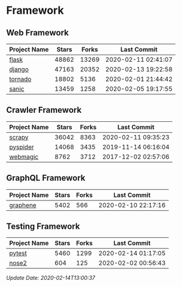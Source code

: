 # Framework

## Web Framework

| Project Name | Stars | Forks | Last Commit |
| ------------ | ----- | ----- | ----------- |
| [flask](https://github.com/pallets/flask) | 48862 | 13269 | 2020-02-11 02:41:07 |
| [django](https://github.com/django/django) | 47163 | 20352 | 2020-02-13 19:22:58 |
| [tornado](https://github.com/tornadoweb/tornado) | 18802 | 5136 | 2020-02-01 21:44:42 |
| [sanic](https://github.com/huge-success/sanic) | 13459 | 1258 | 2020-02-05 19:17:55 |

## Crawler Framework

| Project Name | Stars | Forks | Last Commit |
| ------------ | ----- | ----- | ----------- |
| [scrapy](https://github.com/scrapy/scrapy) | 36042 | 8363 | 2020-02-11 09:35:23 |
| [pyspider](https://github.com/binux/pyspider) | 14068 | 3435 | 2019-11-14 06:16:04 |
| [webmagic](https://github.com/code4craft/webmagic) | 8762 | 3712 | 2017-12-02 02:57:06 |

## GraphQL Framework

| Project Name | Stars | Forks | Last Commit |
| ------------ | ----- | ----- | ----------- |
| [graphene](https://github.com/graphql-python/graphene) | 5402 | 566 | 2020-02-10 22:17:16 |

## Testing Framework

| Project Name | Stars | Forks | Last Commit |
| ------------ | ----- | ----- | ----------- |
| [pytest](https://github.com/pytest-dev/pytest) | 5460 | 1299 | 2020-02-14 01:17:05 |
| [nose2](https://github.com/nose-devs/nose2) | 604 | 125 | 2020-02-02 00:56:43 |

*Update Date: 2020-02-14T13:00:37*